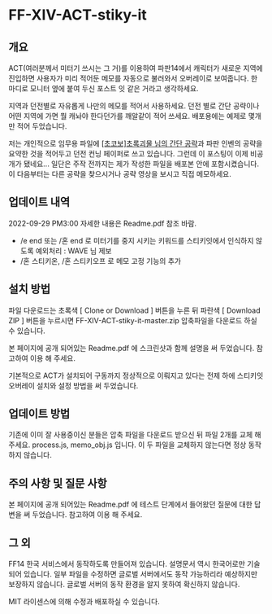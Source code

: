 # FF-XIV-ACT-stiky-it


## 개요 ##

ACT(여러분께서 미터기 쓰시는 그 거)를 이용하여 파판14에서 캐릭터가 새로운 지역에 진입하면 사용자가 미리 적어둔 메모를 자동으로 불러와서 오버레이로 보여줍니다. 한 마디로 모니터 옆에 붙여 두신 포스트 잇 같은 거라고 생각하세요.

지역과 던전별로 자유롭게 나만의 메모를 적어서 사용하세요. 던전 별로 간단 공략이나 어떤 지역에 가면 뭘 캐놔야 한다던가를 깨알같이 적어 쓰세요. 배포용에는 예제로 몇개만 적어 두었습니다.

저는 개인적으로 임무용 파일에 [[초코보]초록괴물 님의 간단 공략](https://m.blog.naver.com/jejc1515/221334354161)과 파판 인벤의 공략을 요약한 것을 적어두고 던전 컨닝 페이퍼로 쓰고 있습니다. 그런데 이 포스팅이 이제 비공개가 됐네요... 일단은 주작 전까지는 제가 작성한 파일을 배포본 안에 포함시켰습니다. 이 다음부터는 다른 공략을 찾으시거나 공략 영상을 보시고 직접 메모하세요.

## 업데이트 내역 ##
2022-09-29 PM3:00 자세한 내용은 Readme.pdf 참조 바람.
 - /e end 또는 /혼 end 로 미터기를 중지 시키는 키워드를 스티키잇에서 인식하지 않도록 예외처리 : WAVE 님 제보
 - /혼 스티키온, /혼 스티키오프 로 메모 고정 기능의 추가


## 설치 방법 ##

파일 다운로드는 초록색 [ Clone or Download ] 버튼을 누른 뒤 파란색 [ Download ZIP ] 버튼을 누르시면 FF-XIV-ACT-stiky-it-master.zip 압축파일을 다운로드 하실 수 있습니다.

본 페이지에 공개 되어있는 Readme.pdf 에 스크린샷과 함께 설명을 써 두었습니다. 참고하여 이용 해 주세요.

기본적으로 ACT가 설치되어 구동까지 정상적으로 이뤄지고 있다는 전제 하에 스티키잇 오버레이 설치와 설정 방법을 써 두었습니다.

## 업데이트 방법 ##
기존에 이미 잘 사용중이신 분들은 압축 파일을 다운로드 받으신 뒤 파일 2개를 교체 해 주세요. process.js, memo_obj.js 입니다. 이 두 파일을 교체하지 않는다면 정상 동작 하지 않습니다. 

## 주의 사항 및 질문 사항 ##

본 페이지에 공개 되어있는 Readme.pdf 에 테스트 단계에서 들어왔던 질문에 대한 답변을 써 두었습니다. 참고하여 이용 해 주세요.


## 그 외 ##

FF14 한국 서비스에서 동작하도록 만들어져 있습니다. 설명문서 역시 한국어로만 기술 되어 있습니다. 일부 파일을 수정하면 글로벌 서버에서도 동작 가능하리라 예상하지만 보장하지 않습니다. 글로벌 서버의 동작 환경을 알지 못하여 확신하지 않습니다.

MIT 라이센스에 의해 수정과 배포하실 수 있습니다.

